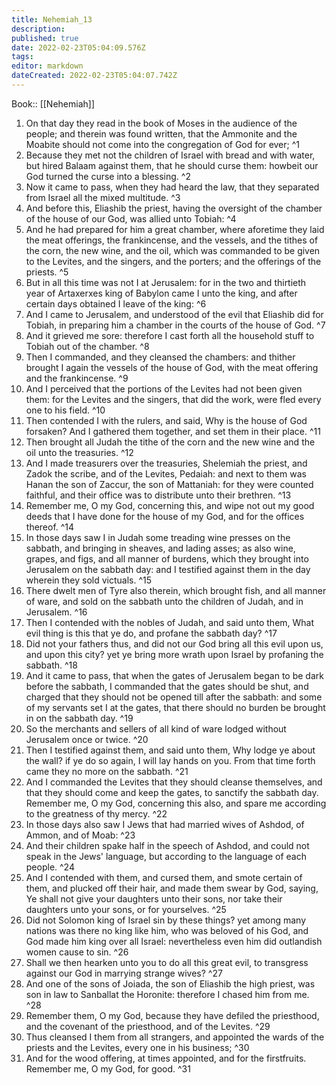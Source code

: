 ```yaml
---
title: Nehemiah_13
description: 
published: true
date: 2022-02-23T05:04:09.576Z
tags: 
editor: markdown
dateCreated: 2022-02-23T05:04:07.742Z
---
```


 Book:: [[Nehemiah]]
 1. On that day they read in the book of Moses in the audience of the people; and therein was found written, that the Ammonite and the Moabite should not come into the congregation of God for ever; ^1
 2. Because they met not the children of Israel with bread and with water, but hired Balaam against them, that he should curse them: howbeit our God turned the curse into a blessing. ^2
 3. Now it came to pass, when they had heard the law, that they separated from Israel all the mixed multitude. ^3
 4. And before this, Eliashib the priest, having the oversight of the chamber of the house of our God, was allied unto Tobiah: ^4
 5. And he had prepared for him a great chamber, where aforetime they laid the meat offerings, the frankincense, and the vessels, and the tithes of the corn, the new wine, and the oil, which was commanded to be given to the Levites, and the singers, and the porters; and the offerings of the priests. ^5
 6. But in all this time was not I at Jerusalem: for in the two and thirtieth year of Artaxerxes king of Babylon came I unto the king, and after certain days obtained I leave of the king: ^6
 7. And I came to Jerusalem, and understood of the evil that Eliashib did for Tobiah, in preparing him a chamber in the courts of the house of God. ^7
 8. And it grieved me sore: therefore I cast forth all the household stuff to Tobiah out of the chamber. ^8
 9. Then I commanded, and they cleansed the chambers: and thither brought I again the vessels of the house of God, with the meat offering and the frankincense. ^9
 10. And I perceived that the portions of the Levites had not been given them: for the Levites and the singers, that did the work, were fled every one to his field. ^10
 11. Then contended I with the rulers, and said, Why is the house of God forsaken? And I gathered them together, and set them in their place. ^11
 12. Then brought all Judah the tithe of the corn and the new wine and the oil unto the treasuries. ^12
 13. And I made treasurers over the treasuries, Shelemiah the priest, and Zadok the scribe, and of the Levites, Pedaiah: and next to them was Hanan the son of Zaccur, the son of Mattaniah: for they were counted faithful, and their office was to distribute unto their brethren. ^13
 14. Remember me, O my God, concerning this, and wipe not out my good deeds that I have done for the house of my God, and for the offices thereof. ^14
 15. In those days saw I in Judah some treading wine presses on the sabbath, and bringing in sheaves, and lading asses; as also wine, grapes, and figs, and all manner of burdens, which they brought into Jerusalem on the sabbath day: and I testified against them in the day wherein they sold victuals. ^15
 16. There dwelt men of Tyre also therein, which brought fish, and all manner of ware, and sold on the sabbath unto the children of Judah, and in Jerusalem. ^16
 17. Then I contended with the nobles of Judah, and said unto them, What evil thing is this that ye do, and profane the sabbath day? ^17
 18. Did not your fathers thus, and did not our God bring all this evil upon us, and upon this city? yet ye bring more wrath upon Israel by profaning the sabbath. ^18
 19. And it came to pass, that when the gates of Jerusalem began to be dark before the sabbath, I commanded that the gates should be shut, and charged that they should not be opened till after the sabbath: and some of my servants set I at the gates, that there should no burden be brought in on the sabbath day. ^19
 20. So the merchants and sellers of all kind of ware lodged without Jerusalem once or twice. ^20
 21. Then I testified against them, and said unto them, Why lodge ye about the wall? if ye do so again, I will lay hands on you. From that time forth came they no more on the sabbath. ^21
 22. And I commanded the Levites that they should cleanse themselves, and that they should come and keep the gates, to sanctify the sabbath day. Remember me, O my God, concerning this also, and spare me according to the greatness of thy mercy. ^22
 23. In those days also saw I Jews that had married wives of Ashdod, of Ammon, and of Moab: ^23
 24. And their children spake half in the speech of Ashdod, and could not speak in the Jews' language, but according to the language of each people. ^24
 25. And I contended with them, and cursed them, and smote certain of them, and plucked off their hair, and made them swear by God, saying, Ye shall not give your daughters unto their sons, nor take their daughters unto your sons, or for yourselves. ^25
 26. Did not Solomon king of Israel sin by these things? yet among many nations was there no king like him, who was beloved of his God, and God made him king over all Israel: nevertheless even him did outlandish women cause to sin. ^26
 27. Shall we then hearken unto you to do all this great evil, to transgress against our God in marrying strange wives? ^27
 28. And one of the sons of Joiada, the son of Eliashib the high priest, was son in law to Sanballat the Horonite: therefore I chased him from me. ^28
 29. Remember them, O my God, because they have defiled the priesthood, and the covenant of the priesthood, and of the Levites. ^29
 30. Thus cleansed I them from all strangers, and appointed the wards of the priests and the Levites, every one in his business; ^30
 31. And for the wood offering, at times appointed, and for the firstfruits. Remember me, O my God, for good. ^31
